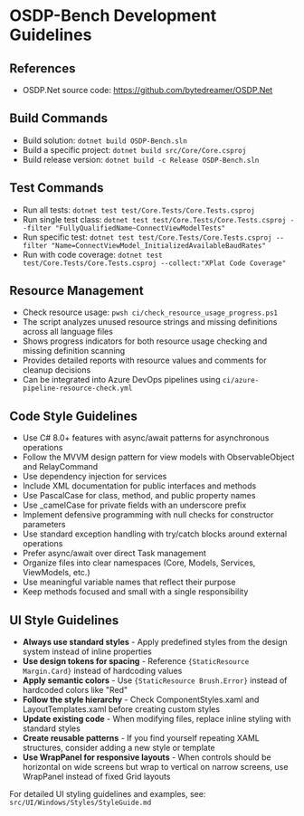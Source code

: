 # OSDP-Bench Development Guidelines

## References
- OSDP.Net source code: https://github.com/bytedreamer/OSDP.Net

## Build Commands
- Build solution: `dotnet build OSDP-Bench.sln`
- Build a specific project: `dotnet build src/Core/Core.csproj`
- Build release version: `dotnet build -c Release OSDP-Bench.sln`

## Test Commands
- Run all tests: `dotnet test test/Core.Tests/Core.Tests.csproj`
- Run single test class: `dotnet test test/Core.Tests/Core.Tests.csproj --filter "FullyQualifiedName~ConnectViewModelTests"`
- Run specific test: `dotnet test test/Core.Tests/Core.Tests.csproj --filter "Name=ConnectViewModel_InitializedAvailableBaudRates"`
- Run with code coverage: `dotnet test test/Core.Tests/Core.Tests.csproj --collect:"XPlat Code Coverage"`

## Resource Management
- Check resource usage: `pwsh ci/check_resource_usage_progress.ps1`
- The script analyzes unused resource strings and missing definitions across all language files
- Shows progress indicators for both resource usage checking and missing definition scanning
- Provides detailed reports with resource values and comments for cleanup decisions
- Can be integrated into Azure DevOps pipelines using `ci/azure-pipeline-resource-check.yml`

## Code Style Guidelines
- Use C# 8.0+ features with async/await patterns for asynchronous operations
- Follow the MVVM design pattern for view models with ObservableObject and RelayCommand
- Use dependency injection for services
- Include XML documentation for public interfaces and methods
- Use PascalCase for class, method, and public property names
- Use _camelCase for private fields with an underscore prefix
- Implement defensive programming with null checks for constructor parameters
- Use standard exception handling with try/catch blocks around external operations
- Prefer async/await over direct Task management
- Organize files into clear namespaces (Core, Models, Services, ViewModels, etc.)
- Use meaningful variable names that reflect their purpose
- Keep methods focused and small with a single responsibility

## UI Style Guidelines
- **Always use standard styles** - Apply predefined styles from the design system instead of inline properties
- **Use design tokens for spacing** - Reference `{StaticResource Margin.Card}` instead of hardcoding values
- **Apply semantic colors** - Use `{StaticResource Brush.Error}` instead of hardcoded colors like "Red"
- **Follow the style hierarchy** - Check ComponentStyles.xaml and LayoutTemplates.xaml before creating custom styles
- **Update existing code** - When modifying files, replace inline styling with standard styles
- **Create reusable patterns** - If you find yourself repeating XAML structures, consider adding a new style or template
- **Use WrapPanel for responsive layouts** - When controls should be horizontal on wide screens but wrap to vertical on narrow screens, use WrapPanel instead of fixed Grid layouts

For detailed UI styling guidelines and examples, see: `src/UI/Windows/Styles/StyleGuide.md`

